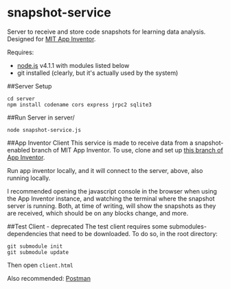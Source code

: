 # snapshot-service
Server to receive and store code snapshots for learning data analysis.
Designed for [MIT App Inventor](http://appinventor.mit.edu/explore/).

Requires:
* [node.js](http://nodejs.org) v4.1.1 with modules listed below
* git installed (clearly, but it's actually used by the system)

##Server Setup
```
cd server
npm install codename cors express jrpc2 sqlite3
```

##Run Server
in server/
```
node snapshot-service.js
```

##App Inventor Client
This service is made to receive data from a snapshot-enabled branch of MIT App Inventor.
To use, clone and set up [this branch of App Inventor](https://github.com/marksherman/appinventor-sources/tree/snapshot-service).

Run app inventor locally, and it will connect to the server, above, also running locally.

I recommended opening the javascript console in the browser when using the App Inventor instance, and watching the terminal where the snapshot server is running. Both, at time of writing, will show the snapshots as they are received, which should be on any blocks change, and more.

##Test Client - deprecated
The test client requires some submodules- dependencies that need to be downloaded. To do so, in the root directory:
```
git submodule init
git submodule update
```

Then open ```client.html```

Also recommended: [Postman](https://chrome.google.com/webstore/detail/postman/fhbjgbiflinjbdggehcddcbncdddomop?hl=en)
